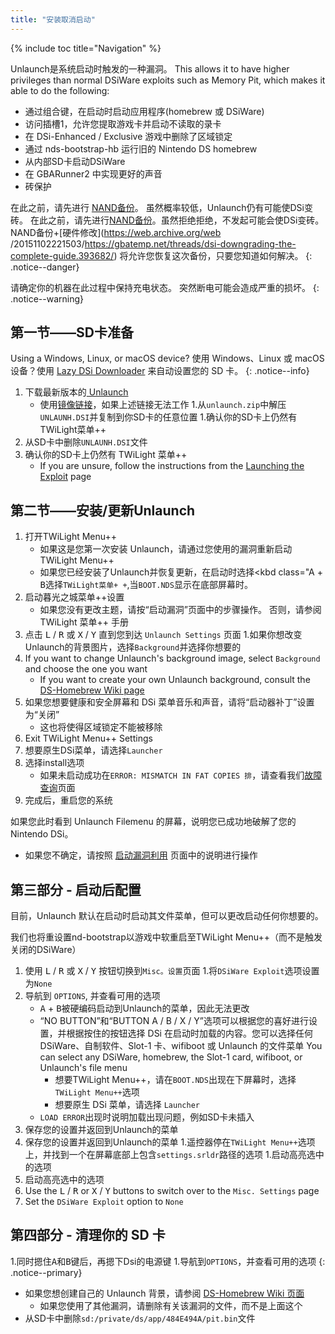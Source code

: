 ```yaml
---
title: "安装取消启动"
---
```


{% include toc title="Navigation" %}

Unlaunch是系统启动时触发的一种漏洞。 This allows it to have higher privileges than normal DSiWare exploits such as Memory Pit, which makes it able to do the following:

- 通过组合键，在启动时启动应用程序(homebrew 或 DSiWare)
- 访问插槽1，允许您提取游戏卡并启动不读取的录卡
- 在 DSi-Enhanced / Exclusive 游戏中删除了区域锁定
- 通过 nds-bootstrap-hb 运行旧的 Nintendo DS homebrew
- 从内部SD卡启动DSiWare
- 在 GBARunner2 中实现更好的声音
- 砖保护

在此之前，请先进行 [NAND备份](dumping-nand)。 虽然概率较低，Unlaunch仍有可能使DSi变砖。 在此之前，请先进行[NAND备份](dumping-nand)。虽然拒绝拒绝，不发起可能会使DSi变砖。 NAND备份+\[硬件修改\](https://web.archive.org/web /20151102221503/https://gbatemp.net/threads/dsi-downgrading-the-complete-guide.393682/) 将允许您恢复这次备份，只要您知道如何解决。
{: .notice--danger}

请确定你的机器在此过程中保持充电状态。 突然断电可能会造成严重的损坏。
{: .notice--warning}

## 第一节——SD卡准备

Using a Windows, Linux, or macOS device? 使用 Windows、Linux 或 macOS 设备？使用 [Lazy DSi Downloader](lazy-dsi-downloader) 来自动设置您的 SD 卡。
{: .notice--info}

1. 下载最新版本的[ Unlaunch ](https://problemkaputt.de/unlaunch.zip)
   - 使用[镜像链接](https://web.archive.org/web/20201112031436/https://problemkaputt.de/unlaunch.zip)，如果上述链接无法工作 1.从`unlaunch.zip`中解压`UNLAUNH.DSI`并复制到你SD卡的任意位置 1.确认你的SD卡上仍然有TWiLight菜单++
1. 从SD卡中删除`UNLAUNH.DSI`文件
1. 确认你的SD卡上仍然有 TWiLight 菜单++
   - If you are unsure, follow the instructions from the [Launching the Exploit](launching-the-exploit#twilight-menu) page

## 第二节——安装/更新Unlaunch

1. 打开TWiLight Menu++
   - 如果这是您第一次安装 Unlaunch，请通过您使用的漏洞重新启动 TWiLight Menu++
   - 如果您已经安装了Unlaunch并恢复更新，在启动时选择<kbd class="A</kbd> + <kbd class="face">B</kbd>选择`TWiLight菜单+ +`,当`BOOT.NDS`显示在底部屏幕时。
1. 启动暮光之城菜单++设置
   - 如果您没有更改主题，请按“启动漏洞”页面中的步骤操作。 否则，请参阅TWiLight 菜单++ 手册
1. 点击 <kbd class="l">L</kbd> / <kbd class="r">R</kbd> 或 <kbd class="face">X</kbd> / <kbd class=" face">Y</kbd> 直到您到达 `Unlaunch Settings` 页面 1.如果你想改变Unlaunch的背景图片，选择`Background`并选择你想要的
1. If you want to change Unlaunch's background image, select `Background` and choose the one you want
   - If you want to create your own Unlaunch background, consult the [DS-Homebrew Wiki page](https://wiki.ds-homebrew.com/twilightmenu/custom-unlaunch-backgrounds)
1. 如果您想要健康和安全屏幕和 DSi 菜单音乐和声音，请将“启动器补丁”设置为“关闭”
   - 这也将使得区域锁定不能被移除
1. Exit TWiLight Menu++ Settings
1. 想要原生DSi菜单，请选择`Launcher`
1. 选择install选项
   - 如果未启动成功在`ERROR: MISMATCH IN FAT COPIES 排`，请查看我们[故障查询](疑难解答)页面
1. 完成后，重启您的系统

如果您此时看到 Unlaunch Filemenu 的屏幕，说明您已成功地破解了您的Nintendo DSi。
- 如果您不确定，请按照 [启动漏洞利用](launching-the-exploit#twilight-menu) 页面中的说明进行操作

## 第三部分 - 启动后配置

目前，Unlaunch 默认在启动时启动其文件菜单，但可以更改启动任何你想要的。

我们也将重设置nd-bootstrap以游戏中软重启至TWiLight Menu++（而不是触发关闭的DSiWare）

1. 使用 <kbd class="l">L</kbd> / <kbd class="r">R</kbd> 或 <kbd class="face">X</kbd> / <kbd class= "face">Y</kbd> 按钮切换到`Misc。设置`页面 1.将`DSiWare Exploit`选项设置为`None`
1. 导航到 `OPTIONS`, 并查看可用的选项
   - <kbd class="face">A</kbd> + <kbd class="face">B</kbd>被硬编码启动到Unlaunch的菜单，因此无法更改
   - “NO BUTTON”和“BUTTON A / B / X / Y”选项可以根据您的喜好进行设置，并根据按住的按钮选择 DSi 在启动时加载的内容。您可以选择任何 DSiWare、自制软件、Slot-1 卡、wifiboot 或 Unlaunch 的文件菜单 You can select any DSiWare, homebrew, the Slot-1 card, wifiboot, or Unlaunch's file menu
      - 想要TWiLight Menu++，请在`BOOT.NDS`出现在下屏幕时，选择`TWiLight Menu++`选项
      - 想要原生 DSi 菜单，请选择 `Launcher`
   - `LOAD ERROR`出现时说明加载出现问题，例如SD卡未插入
1. 保存您的设置并返回到Unlaunch的菜单
1. 保存您的设置并返回到Unlaunch的菜单 1.遥控器停在`TWiLight Menu++`选项上，并找到一个在屏幕底部上包含`settings.srldr`路径的选项 1.启动高亮选中的选项
1. 启动高亮选中的选项
1. Use the <kbd class="l">L</kbd> / <kbd class="r">R</kbd> or <kbd class="face">X</kbd> / <kbd class="face">Y</kbd> buttons to switch over to the `Misc. Settings` page
1. Set the `DSiWare Exploit` option to `None`

## 第四部分 - 清理你的 SD 卡

1.同时摁住<kbd class="face">A</kbd>和<kbd class="face">B</kbd>键后，再摁下Dsi的电源键 1.导航到`OPTIONS`，并查看可用的选项
{: .notice--primary}

- 如果您想创建自己的 Unlaunch 背景，请参阅 [DS-Homebrew Wiki 页面](https://wiki.ds-homebrew.com/twilightmenu/custom-unlaunch-backgrounds)
   - 如果您使用了其他漏洞，请删除有关该漏洞的文件，而不是上面这个
- 从SD卡中删除`sd:/private/ds/app/484E494A/pit.bin`文件
